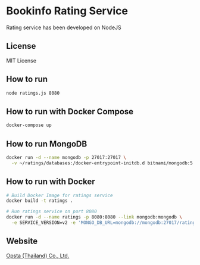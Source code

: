 # Bookinfo Rating Service

Rating service has been developed on NodeJS

## License

MIT License

## How to run

```bash
node ratings.js 8080
```
## How to run with Docker Compose

```bash
docker-compose up
```

## How to run MongoDB

```bash
docker run -d --name mongodb -p 27017:27017 \
  -v ~/ratings/databases:/docker-entrypoint-initdb.d bitnami/mongodb:5.0.2-debian-10-r2
```

## How to run with Docker

```bash
# Build Docker Image for ratings service
docker build -t ratings .

# Run ratings service on port 8080
docker run -d --name ratings -p 8080:8080 --link mongodb:mongodb \
  -e SERVICE_VERSION=v2 -e 'MONGO_DB_URL=mongodb://mongodb:27017/ratings' ratings
```

## Website

[Opsta (Thailand) Co., Ltd.](https://www.opsta.co.th)